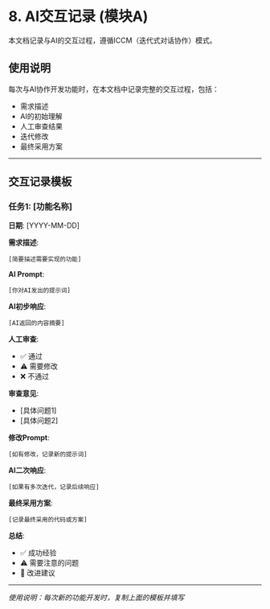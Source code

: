 # 8. AI交互记录 (模块A)

本文档记录与AI的交互过程，遵循ICCM（迭代式对话协作）模式。

## 使用说明

每次与AI协作开发功能时，在本文档中记录完整的交互过程，包括：
- 需求描述
- AI的初始理解
- 人工审查结果
- 迭代修改
- 最终采用方案

---

## 交互记录模板

### 任务1: [功能名称]

**日期**: [YYYY-MM-DD]

**需求描述**:
```
[简要描述需要实现的功能]
```

**AI Prompt**:
```
[你对AI发出的提示词]
```

**AI初步响应**:
```
[AI返回的内容摘要]
```

**人工审查**:
- ✅ 通过
- ⚠️ 需要修改
- ❌ 不通过

**审查意见**:
- [具体问题1]
- [具体问题2]

**修改Prompt**:
```
[如有修改，记录新的提示词]
```

**AI二次响应**:
```
[如果有多次迭代，记录后续响应]
```

**最终采用方案**:
```
[记录最终采用的代码或方案]
```

**总结**:
- ✅ 成功经验
- ⚠️ 需要注意的问题
- 📝 改进建议

---

*使用说明：每次新的功能开发时，复制上面的模板并填写*
